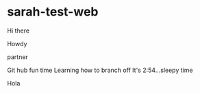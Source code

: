 # sarah-test-web

Hi there


Howdy



partner



Git hub fun time
Learning how to branch off
It's 2:54...sleepy time





Hola

